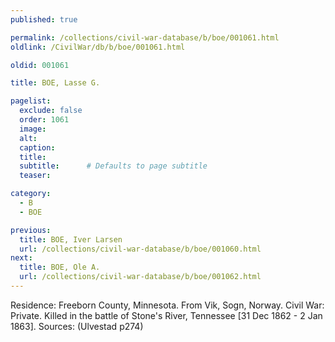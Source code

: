 ```yaml
---
published: true

permalink: /collections/civil-war-database/b/boe/001061.html
oldlink: /CivilWar/db/b/boe/001061.html

oldid: 001061

title: BOE, Lasse G.

pagelist:
  exclude: false
  order: 1061
  image: 
  alt:
  caption:
  title:
  subtitle:      # Defaults to page subtitle
  teaser:

category: 
  - B 
  - BOE

previous:
  title: BOE, Iver Larsen
  url: /collections/civil-war-database/b/boe/001060.html  
next:
  title: BOE, Ole A.
  url: /collections/civil-war-database/b/boe/001062.html   
---
```

Residence: Freeborn County, Minnesota. From Vik, Sogn, Norway. Civil War: Private. Killed in the battle of Stone&#39;s River, Tennessee [31 Dec 1862 - 2 Jan 1863]. Sources: (Ulvestad p274)